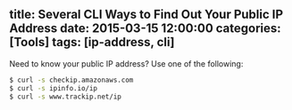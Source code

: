 title: Several CLI Ways to Find Out Your Public IP Address
date: 2015-03-15 12:00:00
categories: [Tools]
tags: [ip-address, cli]
---

Need to know your public IP address? Use one of the following:

```sh
$ curl -s checkip.amazonaws.com
$ curl -s ipinfo.io/ip
$ curl -s www.trackip.net/ip
```
